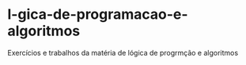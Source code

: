 # l-gica-de-programacao-e-algoritmos
Exercícios e trabalhos da matéria de lógica de progrmção e algoritmos
